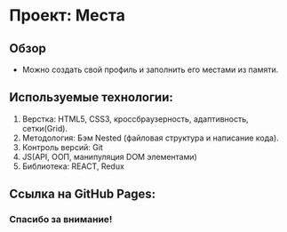 # Проект: Места

## Обзор
* Можно создать свой профиль и заполнить его местами из памяти.

## Используемые технологии:
1. Верстка: HTML5, CSS3, кроссбраузерность, адаптивность, сетки(Grid).
2. Методология: Бэм Nested (файловая структура и написание кода).
3. Контроль версий: Git
4. JS(API, ООП, манипуляция DOM элементами)
5. Библиотека: REACT, Redux

## Ссылка на GitHub Pages: 


### Спасибо за внимание!
